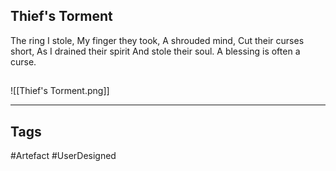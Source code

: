 ## Thief's Torment
The ring I stole,
My finger they took,
A shrouded mind,
Cut their curses short,
As I drained their spirit
And stole their soul.
A blessing is often a curse.
## 
![[Thief's Torment.png]]

---
## Tags
#Artefact
#UserDesigned 